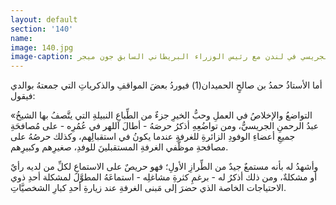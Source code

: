```yaml
---
layout: default
section: '140'
name:
image: 140.jpg
image-caption: الجريسي في لندن مع رئيس الوزراء البريطاني السابق جون ميجر
---
```

أما الأستاذُ حمدُ بن صالحٍ الحميدان(1) فيوردُ بعضَ المواقفِ والذكرياتِ التي جمعتهُ بوالدي فيقول:

«التواضعُ والإخلاصُ في العملِ وحبُّ الخيرِ جزءٌ من الطِّباعِ النبيلةِ التي يتَّصفُ بها الشيخُ عبدُ الرحمنِ الجريسيُّ، ومن تواضُعِهِ أذكرُ حرصَهُ - أطالَ اللهر في عُمُرِه - على مُصافحَةِ جميعِ أعضاءِ الوفودِ الزائرةِ للغرفةِ عندما يكونُ في استقبالِهم، وكذلك حرصُهُ على مصافحةِ موظَّفي الغرفةِ المستقبلينَ للوفدِ، صغيرِهم وكبيرِهم.

وأشهدُ له بأنه مستمعٌ جيدٌ من الطِّرازِ الأولِ؛ فهو حريصٌ على الاستماعِ لكلِّ من لديه رأيٌ أو مشكلةٌ، ومن ذلك أذكرُ له - برغمِ كثرةِ مشاغلِه - استماعَهُ المطوَّلَ لمشكلة أحدِ ذوي الاحتياجات الخاصة الذي حضرَ  إلى مَبنى الغرفةِ عند زيارةِ أحدِ كبارِ الشخصيَّاتِ. 
